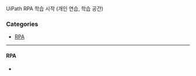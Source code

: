 UiPath RPA 학습 시작 (개인 연습, 학습 공간)

### Categories 

- [RPA](#RPA)    
     
----------------------------------
 
#### RPA        
-     
   
    
 
 
 
 
